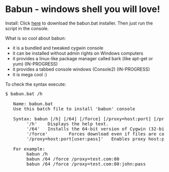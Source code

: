 # Babun - windows shell you will love!

Install:
Click [here](https://github.com/reficio/babun/raw/master/babun.bat)  to download the babun.bat installer. Then just run the script in the console.

What is so cool about babun:
* it is a bundled and tweaked cygwin console
* it can be installed without admin rights on Windows computers
* it provides a linux-like package manager called bark (like apt-get or yum) (IN-PROGRESS)
* it provides a tabbed console windows (Console2) (IN-PROGRESS)
* it is mega cool :)

To check the syntax execute:
<pre>
$ babun.bat /h

   Name: babun.bat
   Use this batch file to install 'babun' console

   Syntax: babun [/h] [/64] [/force] [/proxy=host:port] [/proxy_cred=user:pass]
        '/h'    Displays the help text.
        '/64'   Installs the 64-bit version of Cygwin (32-bit is the default)
        '/force'        Forces download even if files are cached.
        '/proxy=host:port[user:pass]'   Enables proxy host:port

   For example:
        babun /h
        babun /64 /force /proxy=test.com:80
        babun /64 /force /proxy=test.com:80:john:pass
</pre>